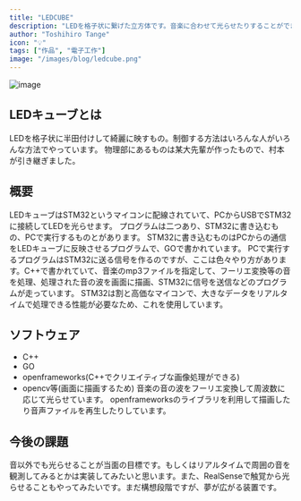```yaml
---
title: "LEDCUBE"
description: "LEDを格子状に繋げた立方体です。音楽に合わせて光らせたりすることができます。"
author: "Toshihiro Tange"
icon: "💡"
tags: ["作品", "電子工作"]
image: "/images/blog/ledcube.png"
---
```


![image](/images/blog/ledcube.png)

## LEDキューブとは
LEDを格子状に半田付けして綺麗に映すもの。制御する方法はいろんな人がいろんな方法でやっています。
物理部にあるものは某大先輩が作ったもので、村本が引き継ぎました。

## 概要
LEDキューブはSTM32というマイコンに配線されていて、PCからUSBでSTM32に接続してLEDを光らせます。
プログラムは二つあり、STM32に書き込むもの、PCで実行するものとがあります。
STM32に書き込むものはPCからの通信をLEDキューブに反映させるプログラムで、GOで書かれています。
PCで実行するプログラムはSTM32に送る信号を作るのですが、ここは色々やり方があります。C++で書かれていて、音楽のmp3ファイルを指定して、フーリエ変換等の音を処理、処理された音の波を画面に描画、STM32に信号を送信などのプログラムが走っています。
STM32は割と高価なマイコンで、大きなデータをリアルタイムで処理できる性能が必要なため、これを使用しています。

## ソフトウェア
- C++
- GO
- openframeworks(C++でクリエイティブな画像処理ができる)
- opencv等(画面に描画するため)
音楽の音の波をフーリエ変換して周波数に応じて光らせています。
openframeworksのライブラリを利用して描画したり音声ファイルを再生したりしています。

## 今後の課題
音以外でも光らせることが当面の目標です。もしくはリアルタイムで周囲の音を観測してみるとかは実装してみたいと思います。また、RealSenseで触覚から光らせることもやってみたいです。まだ構想段階ですが、夢が広がる装置です。
